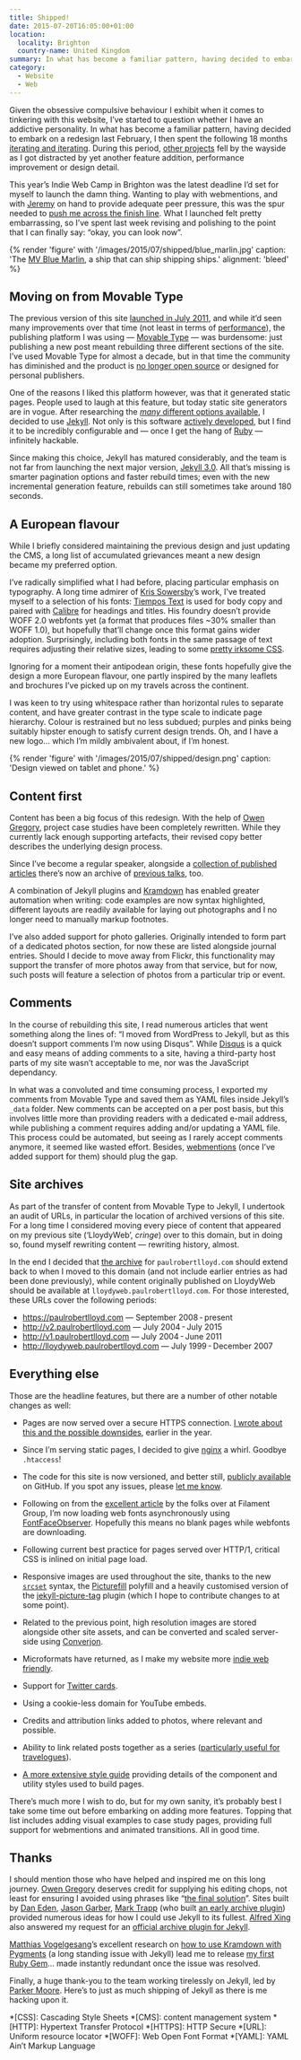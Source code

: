 ```yaml
---
title: Shipped!
date: 2015-07-20T16:05:00+01:00
location:
  locality: Brighton
  country-name: United Kingdom
summary: In what has become a familiar pattern, having decided to embark on a redesign last February, I then spent the following 18 months iterating and iterating. Now, after many missed deadlines, I have finally launched my new site.
category:
  - Website
  - Web
---
```

Given the obsessive compulsive behaviour I exhibit when it comes to tinkering with this website, I’ve started to question whether I have an addictive personality. In what has become a familiar pattern, having decided to embark on a redesign last February, I then spent the following 18 months [iterating and iterating][1]. During this period, [other projects][2] fell by the wayside as I got distracted by yet another feature addition, performance improvement or design detail.

This year’s Indie Web Camp in Brighton was the latest deadline I’d set for myself to launch the damn thing. Wanting to play with webmentions, and with [Jeremy][3] on hand to provide adequate peer pressure, this was the spur needed to [push me across the finish line][4]. What I launched felt pretty embarrassing, so I’ve spent last week revising and polishing to the point that I can finally say: “okay, you can look now”.

{% render 'figure' with '/images/2015/07/shipped/blue_marlin.jpg'
  caption: 'The [MV Blue Marlin](https://en.wikipedia.org/wiki/MV_Blue_Marlin), a ship that can ship shipping ships.'
  alignment: 'bleed'
%}

## Moving on from Movable Type

The previous version of this site [launched in July 2011][5], and while it’d seen many improvements over that time (not least in terms of [performance][6]), the publishing platform I was using — [Movable Type][7] — was burdensome: just publishing a new post meant rebuilding three different sections of the site. I’ve used Movable Type for almost a decade, but in that time the community has diminished and the product is [no longer open source][8] or designed for personal publishers.

One of the reasons I liked this platform however, was that it generated static pages. People used to laugh at this feature, but today static site generators are in vogue. After researching the [_many_ different options available][9], I decided to use [Jekyll][10]. Not only is this software [actively developed][11], but I find it to be incredibly configurable and — once I get the hang of [Ruby][12] — infinitely hackable.

Since making this choice, Jekyll has matured considerably, and the team is not far from launching the next major version, [Jekyll 3.0][13]. All that’s missing is smarter pagination options and faster rebuild times; even with the new incremental generation feature, rebuilds can still sometimes take around 180 seconds.

## A European flavour

While I briefly considered maintaining the previous design and just updating the CMS, a long list of accumulated grievances meant a new design became my preferred option.

I’ve radically simplified what I had before, placing particular emphasis on typography. A long time admirer of [Kris Sowersby][14]’s work, I’ve treated myself to a selection of his fonts: [Tiempos Text][15] is used for body copy and paired with [Calibre][16] for headings and titles. His foundry doesn’t provide WOFF 2.0 webfonts yet (a format that produces files ~30% smaller than WOFF 1.0), but hopefully that’ll change once this format gains wider adoption. Surprisingly, including both fonts in the same passage of text requires adjusting their relative sizes, leading to some [pretty irksome CSS][17].

Ignoring for a moment their antipodean origin, these fonts hopefully give the design a more European flavour, one partly inspired by the many leaflets and brochures I’ve picked up on my travels across the continent.

I was keen to try using whitespace rather than horizontal rules to separate content, and have greater contrast in the type scale to indicate page hierarchy. Colour is restrained but no less subdued; purples and pinks being suitably hipster enough to satisfy current design trends. Oh, and I have a new logo… which I’m mildly ambivalent about, if I’m honest.

{% render 'figure' with '/images/2015/07/shipped/design.png'
  caption: 'Design viewed on tablet and phone.'
%}

## Content first

Content has been a big focus of this redesign. With the help of [Owen Gregory][18], project case studies have been completely rewritten. While they currently lack enough supporting artefacts, their revised copy better describes the underlying design process.

Since I’ve become a regular speaker, alongside a [collection of published articles][19] there’s now an archive of [previous talks][20], too.

A combination of Jekyll plugins and [Kramdown][21] has enabled greater automation when writing: code examples are now syntax highlighted, different layouts are readily available for laying out photographs and I no longer need to manually markup footnotes.

I’ve also added support for photo galleries. Originally intended to form part of a dedicated photos section, for now these are listed alongside journal entries. Should I decide to move away from Flickr, this functionality may support the transfer of more photos away from that service, but for now, such posts will feature a selection of photos from a particular trip or event.

## Comments

In the course of rebuilding this site, I read numerous articles that went something along the lines of: “I moved from WordPress to Jekyll, but as this doesn’t support comments I’m now using Disqus”. While [Disqus][22] is a quick and easy means of adding comments to a site, having a third-party host parts of my site wasn’t acceptable to me, nor was the JavaScript dependancy.

In what was a convoluted and time consuming process, I exported my comments from Movable Type and saved them as YAML files inside Jekyll’s `_data` folder. New comments can be accepted on a per post basis, but this involves little more than providing readers with a dedicated e-mail address, while publishing a comment requires adding and/or updating a YAML file. This process could be automated, but seeing as I rarely accept comments anymore, it seemed like wasted effort. Besides, [webmentions][23] (once I’ve added support for them) should plug the gap.

## Site archives

As part of the transfer of content from Movable Type to Jekyll, I undertook an audit of URLs, in particular the location of archived versions of this site. For a long time I considered moving every piece of content that appeared on my previous site (‘LloydyWeb’, *cringe*) over to this domain, but in doing so, found myself rewriting content — rewriting history, almost.

In the end I decided that [the archive][24] for `paulrobertlloyd.com` should extend back to when I moved to this domain (and not include earlier entries as had been done previously), while content originally published on LloydyWeb should be available at `lloydyweb.paulrobertlloyd.com`. For those interested, these URLs cover the following periods:

* <https://paulrobertlloyd.com> — September 2008 - present
* <http://v2.paulrobertlloyd.com> — July 2004 - July 2015
* <http://v1.paulrobertlloyd.com> — July 2004 - June 2011
* <http://lloydyweb.paulrobertlloyd.com> — July 1999 - December 2007

## Everything else

Those are the headline features, but there are a number of other notable changes as well:

* Pages are now served over a secure HTTPS connection. [I wrote about this and the possible downsides][25], earlier in the year.

* Since I’m serving static pages, I decided to give [nginx][26] a whirl. Goodbye `.htaccess`!

* The code for this site is now versioned, and better still, [publicly available][27] on GitHub. If you spot any issues, please [let me know][28].

* Following on from the [excellent article][29] by the folks over at Filament Group, I’m now loading web fonts asynchronously using [FontFaceObserver][30]. Hopefully this means no blank pages while webfonts are downloading.

* Following current best practice for pages served over HTTP/1, critical CSS is inlined on initial page load.

* Responsive images are used throughout the site, thanks to the new [`srcset`][31] syntax, the [Picturefill][32] polyfill and a heavily customised version of the [jekyll-picture-tag][33] plugin (which I hope to contribute changes to at some point).

* Related to the previous point, high resolution images are stored alongside other site assets, and can be converted and scaled server-side using [Converjon][34].

* Microformats have returned, as I make my website more [indie web friendly][35].

* Support for [Twitter cards][36].

* Using a cookie-less domain for YouTube embeds.

* Credits and attribution links added to photos, where relevant and possible.

* Ability to link related posts together as a series ([particularly useful for travelogues][37]).

* [A more extensive style guide][38] providing details of the component and utility styles used to build pages.

There’s much more I wish to do, but for my own sanity, it’s probably best I take some time out before embarking on adding more features. Topping that list includes adding visual examples to case study pages, providing full support for webmentions and animated transitions. All in good time.

## Thanks

I should mention those who have helped and inspired me on this long journey. [Owen Gregory][39] deserves credit for supplying his editing chops, not least for ensuring I avoided using phrases like “[the final solution][40]”. Sites built by [Dan Eden][41], [Jason Garber][42], [Mark Trapp][43] (who built [an early archive plugin][44]) provided numerous ideas for how I could use Jekyll to its fullest. [Alfred Xing][45] also answered my request for an [official archive plugin for Jekyll][46].

[Matthias Vogelgesang][47]’s excellent research on [how to use Kramdown with Pygments][48] (a long standing issue with Jekyll) lead me to release [my first Ruby Gem][49]… made instantly redundant once the issue was resolved.

Finally, a huge thank-you to the team working tirelessly on Jekyll, led by [Parker Moore][50]. Here’s to just as much shipping of Jekyll as there is me hacking upon it.

[1]: https://github.com/paulrobertlloyd/paulrobertlloyd-v3/commits/master
[2]: https://bradshaws.guide
[3]: https://adactio.com
[4]: /2015/07/webmentions
[5]: /2011/07/new_and_improved
[6]: /2012/12/trimming_even_more_fat
[7]: https://movabletype.org
[8]: https://movabletype.org/news/2013/07/clarifying_changes_to_movable_type_starting_with_mt6.html
[9]: https://staticsitegenerators.net
[10]: https://jekyllrb.com/
[11]: https://github.com/jekyll/jekyll
[12]: https://www.ruby-lang.org/en/
[13]: https://byparker.com/blog/2014/jekyll-3-the-road-ahead
[14]: https://klim.co.nz
[15]: https://klim.co.nz/retail-fonts/tiempos-text/
[16]: https://klim.co.nz/retail-fonts/calibre/
[17]: https://github.com/paulrobertlloyd/paulrobertlloyd-v3/blob/51b7f70df06ff377db82c4d922754eef29b05dff/source/assets/_stylesheets/scopes/_prose.scss#L76
[18]: https://fullcreammilk.co.uk
[19]: https://v3.paulrobertlloyd.com/articles/
[20]: https://v3.paulrobertlloyd.com/talks/
[21]: https://kramdown.gettalong.org

[22]: https://disqus.com
[23]: https://indieweb.org/Webmention
[24]: https://v3.paulrobertlloyd.com/archive
[25]: https://paulrobertlloyd.com/2015/05/https_compression
[26]: https://nginx.org
[27]: https://github.com/paulrobertlloyd/paulrobertlloyd-v3
[28]: https://github.com/paulrobertlloyd/paulrobertlloyd-v3/issues
[29]: https://www.filamentgroup.com/lab/font-events.html
[30]: https://github.com/bramstein/fontfaceobserver
[31]: https://www.w3.org/TR/html-srcset/
[32]: https://scottjehl.github.com/picturefill/
[33]: https://github.com/robwierzbowski/jekyll-picture-tag
[34]: https://github.com/berlinonline/converjon
[35]: https://indiewebify.me
[36]: https://dev.twitter.com/cards/overview
[37]: https://v3.paulrobertlloyd.com/2009/12/ending_the_decade_down_under
[38]: https://v3.paulrobertlloyd.com/styleguide/
[39]: https://fullcreammilk.co.uk
[40]: https://en.wikipedia.org/wiki/Final_Solution
[41]: https://daneden.me
[42]: https://sixtwothree.org
[43]: https://marktrapp.com
[44]: https://marktrapp.com/projects/jekyll-archive/
[45]: https://alfredxing.com
[46]: https://github.com/jekyll/jekyll-archives
[47]: https://bloerg.net
[48]: https://bloerg.net/2013/03/07/using-kramdown-instead-of-maruku.html
[49]: https://github.com/paulrobertlloyd/jekyll-pypedown
[50]: https://byparker.com

*[CSS]: Cascading Style Sheets
*[CMS]: content management system
*[HTTP]: Hypertext Transfer Protocol
*[HTTPS]: HTTP Secure
*[URL]: Uniform resource locator
*[WOFF]: Web Open Font Format
*[YAML]: YAML Ain’t Markup Language
